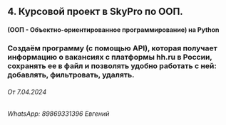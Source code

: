 ## 4. Курсовой проект в SkyPro по ООП.

#### (ООП - Объектно-ориентированное программирование) на Python

### Создаём программу (с помощью API), которая получает информацию о вакансиях с платформы hh.ru в России, сохранять ее в файл и позволять удобно работать с ней: добавлять, фильтровать, удалять.

###### От 7.04.2024
###### WhatsApp: 89869331396 Евгений
